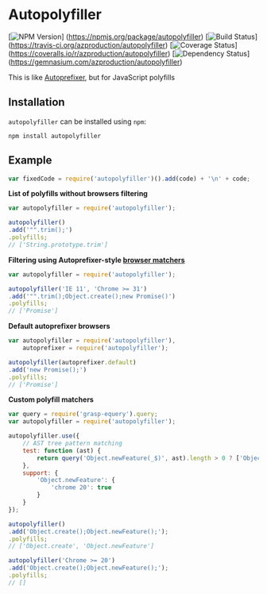 # Autopolyfiller

[![NPM Version](https://badge.fury.io/js/autopolyfiller.png)]
(https://npmjs.org/package/autopolyfiller)
[![Build Status](https://travis-ci.org/azproduction/autopolyfiller.png?branch=master)]
(https://travis-ci.org/azproduction/autopolyfiller)
[![Coverage Status](https://coveralls.io/repos/azproduction/autopolyfiller/badge.png?branch=master&)]
(https://coveralls.io/r/azproduction/autopolyfiller)
[![Dependency Status](https://gemnasium.com/azproduction/autopolyfiller.png)]
(https://gemnasium.com/azproduction/autopolyfiller)

This is like [Autoprefixer](https://github.com/ai/autoprefixer), but for JavaScript polyfills

## Installation 

`autopolyfiller` can be installed using `npm`:

```
npm install autopolyfiller
```

## Example

```js
var fixedCode = require('autopolyfiller')().add(code) + '\n' + code;
```

**List of polyfills without browsers filtering**

```js
var autopolyfiller = require('autopolyfiller');

autopolyfiller()
.add('"".trim();')
.polyfills;
// ['String.prototype.trim']
```

**Filtering using Autoprefixer-style [browser matchers](https://github.com/ai/autoprefixer#browsers)**

```js
var autopolyfiller = require('autopolyfiller');

autopolyfiller('IE 11', 'Chrome >= 31')
.add('"".trim();Object.create();new Promise()')
.polyfills;
// ['Promise']
```

**Default autoprefixer browsers**

```js
var autopolyfiller = require('autopolyfiller'),
    autoprefixer = require('autopolyfiller');

autopolyfiller(autoprefixer.default)
.add('new Promise();')
.polyfills;
// ['Promise']
```

**Custom polyfill matchers**

```js
var query = require('grasp-equery').query;
var autopolyfiller = require('autopolyfiller');

autopolyfiller.use({
    // AST tree pattern matching
    test: function (ast) {
        return query('Object.newFeature(_$)', ast).length > 0 ? ['Object.newFeature'] : [];
    },
    support: {
        'Object.newFeature': {
            'chrome 20': true
        }
    }
});

autopolyfiller()
.add('Object.create();Object.newFeature();');
.polyfills;
// ['Object.create', 'Object.newFeature']

autopolyfiller('Chrome >= 20')
.add('Object.create();Object.newFeature();');
.polyfills;
// []
```
